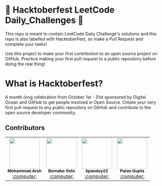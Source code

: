 # 🎃 Hacktoberfest LeetCode Daily_Challenges 🎃
This repo is meant to contain LeetCode Daily Challenge's solutions and this repo is also labelled with HacktoberFest, so make a Pull Request and complete your tasks!

Use this project to make your first contribution to an open source project on GitHub. Practice making your first pull request to a public repository before doing the real thing!

# What is Hacktoberfest?

A month-long celebration from October 1st - 31st sponsored by Digital Ocean and GitHub to get people involved in Open Source. Create your very first pull request to any public repository on GitHub and contribute to the open source developer community.

## Contributors
<!-- ALL-CONTRIBUTORS-LIST:START - Do not remove or modify this section -->
<!-- prettier-ignore-start -->
<!-- markdownlint-disable -->

<table>
<tr><td align="center"><a href="https://github.com/Arsh067"><kbd><img src="https://avatars3.githubusercontent.com/Arsh067?size=400" width="100px;" alt=""/></kbd><br /><sub><b>Mohammad Arsh</b></sub></a><br /><a href="https://github.com/Arsh069/Daily_Challenges/commits?author=Arsh067" title="Code"> :computer: </a> </td>
<td align="center"><a href="https://github.com/bernabesc"><kbd><img src="https://avatars3.githubusercontent.com/bernabesc?size=400" width="100px;" alt=""/></kbd><br /><sub><b>Bernabe Soto</b></sub></a><br /><a href="https://github.com/Arsh069/Daily_Challenges/commits?author=bernabesc" title="Code"> :computer: </a> </td>
<td align="center"><a href="https://github.com/kpandey15"><kbd><img src="https://avatars3.githubusercontent.com/kpandey15?size=400" width="100px;" alt=""/></kbd><br /><sub><b>kpandey15</b></sub></a><br/><a href="https://github.com/Arsh069/Daily_Challenges/commits?author=kpandey15" title="Code"> :computer: </a> </td>
<td align="center"><a href="https://github.com/g-paras"><kbd><img src="https://avatars3.githubusercontent.com/g-paras?size=400" width="100px;" alt=""/></kbd><br /><sub><b>Paras Gupta</b></sub></a><br/><a href="https://github.com/Arsh069/Daily_Challenges/commits?author=g-paras" title="Code"> :computer: </a> </td>
</tr>
</table>
